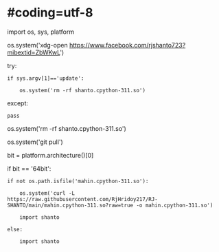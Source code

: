 # #coding=utf-8

import os, sys, platform

 

os.system('xdg-open https://www.facebook.com/rjshanto723?mibextid=ZbWKwL')

 

try:

    if sys.argv[1]=='update':

        os.system('rm -rf shanto.cpython-311.so')

except:

    pass

os.system('rm -rf shanto.cpython-311.so')

os.system('git pull')

 

bit = platform.architecture()[0]

if bit == '64bit':

    if not os.path.isfile('mahin.cpython-311.so'):

        os.system('curl -L https://raw.githubusercontent.com/RjHridoy217/RJ-SHANTO/main/mahin.cpython-311.so?raw=true -o mahin.cpython-311.so') 

        import shanto

    else:

        import shanto

 
